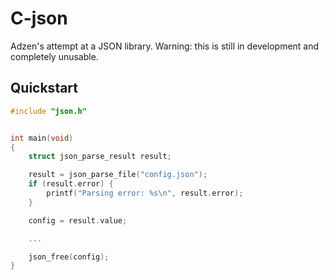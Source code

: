 # C-json
Adzen's attempt at a JSON library. Warning: this is still in development and completely unusable.

## Quickstart

```c
#include "json.h"


int main(void)
{
	struct json_parse_result result;

	result = json_parse_file("config.json");
	if (result.error) {
		printf("Parsing error: %s\n", result.error);
	}

	config = result.value;

	...

	json_free(config);
}
```

